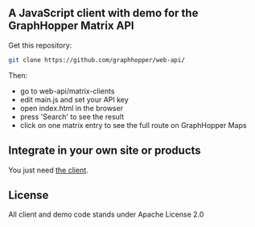 ## A JavaScript client with demo for the GraphHopper Matrix API

Get this repository:

```bash
git clone https://github.com/graphhopper/web-api/
```

Then:

 * go to web-api/matrix-clients
 * edit main.js and set your API key
 * open index.html in the browser 
 * press 'Search' to see the result
 * click on one matrix entry to see the full route on GraphHopper Maps

## Integrate in your own site or products

You just need [the client](GraphHopperMatrix.js).

## License

All client and demo code stands under Apache License 2.0